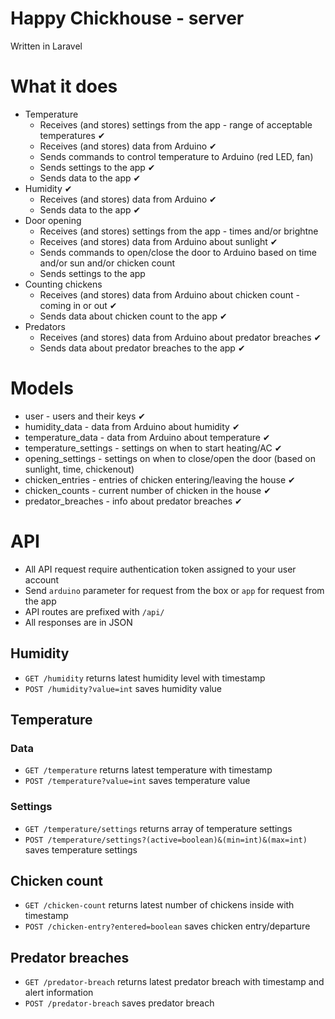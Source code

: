 # Happy Chickhouse - server
Written in Laravel

# What it does
- Temperature
    - Receives (and stores) settings from the app - range of acceptable temperatures ✔
    - Receives (and stores) data from Arduino ✔
    - Sends commands to control temperature to Arduino (red LED, fan)
    - Sends settings to the app ✔
    - Sends data to the app ✔
- Humidity ‎✔
    - Receives (and stores) data from Arduino ‎✔
    - Sends data to the app ‎✔
- Door opening
    - Receives (and stores) settings from the app - times and/or brightne
    - Receives (and stores) data from Arduino about sunlight ✔
    - Sends commands to open/close the door to Arduino based on time and/or sun and/or chicken count
    - Sends settings to the app
- Counting chickens
    - Receives (and stores) data from Arduino about chicken count - coming in or out ✔ 
    - Sends data about chicken count to the app ✔
- Predators
    - Receives (and stores) data from Arduino about predator breaches ✔ 
    - Sends data about predator breaches to the app ✔
    
# Models
- user - users and their keys ‎✔
- humidity_data - data from Arduino about humidity‎ ✔
- temperature_data - data from Arduino about temperature ✔
- temperature_settings - settings on when to start heating/AC ✔
- opening_settings - settings on when to close/open the door (based on sunlight, time, chickenout)
- chicken_entries - entries of chicken entering/leaving the house ✔
- chicken_counts - current number of chicken in the house ✔
- predator_breaches - info about predator breaches ✔

# API
- All API request require authentication token assigned to your user account
- Send `arduino` parameter for request from the box or `app` for request from the app
- API routes are prefixed with `/api/`
- All responses are in JSON

## Humidity
- `GET /humidity` returns latest humidity level with timestamp
- `POST /humidity?value=int` saves humidity value 

## Temperature
### Data
- `GET /temperature` returns latest temperature with timestamp
- `POST /temperature?value=int` saves temperature value 

### Settings
- `GET /temperature/settings` returns array of temperature settings
- `POST /temperature/settings?(active=boolean)&(min=int)&(max=int)` saves temperature settings

## Chicken count
- `GET /chicken-count` returns latest number of chickens inside with timestamp
- `POST /chicken-entry?entered=boolean` saves chicken entry/departure

## Predator breaches
- `GET /predator-breach` returns latest predator breach with timestamp and alert information
- `POST /predator-breach` saves predator breach